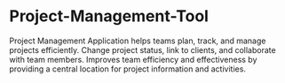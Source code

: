 # Project-Management-Tool
Project Management Application helps teams plan, track, and manage projects efficiently. Change project status, link to clients, and collaborate with team members. Improves team efficiency and effectiveness by providing a central location for project information and activities.

